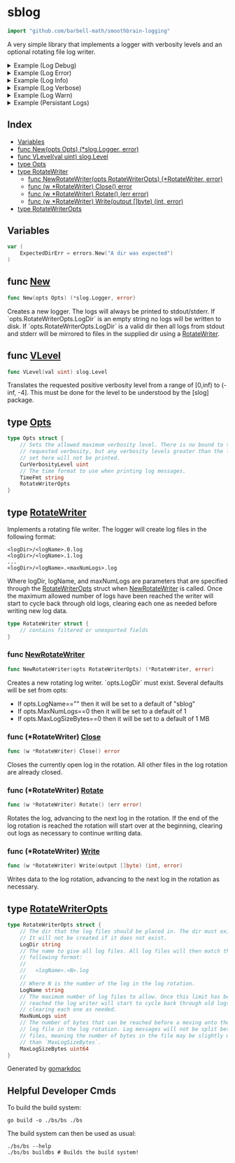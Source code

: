 <!-- gomarkdoc:embed:start -->

<!-- Code generated by gomarkdoc. DO NOT EDIT -->

# sblog

```go
import "github.com/barbell-math/smoothbrain-logging"
```

A very simple library that implements a logger with verbosity levels and an optional rotating file log writer.

<details><summary>Example (Log Debug)</summary>
<p>



```go
s, _ := New(Opts{})
s.Debug("This is a debug message")
s.Debug(
	"This is a debug message",
	"Keys with nil values will be treated as messages", nil,
	"and will be printed on a separate line", nil,
)
s.Debug("This is a debug message logging a value", "value", 10)
s.Debug(
	"This is a debug message logging a multiple values",
	"value1", 10,
	"value2", 11,
)
s.Debug("This is a debug message", "Separate line", nil, "value", 10)
```

</p>
</details>

<details><summary>Example (Log Error)</summary>
<p>



```go
s, _ := New(Opts{})
s.Error("This is an error message")
s.Error(
	"This is an error message",
	"Keys with nil values will be treated as messages", nil,
	"and will be printed on a separate line", nil,
)
s.Error("This is an error message logging a value", "value", 10)
s.Error(
	"This is an error message logging a multiple values",
	"value1", 10,
	"value2", 11,
)
s.Error("This is an error message", "Separate line", nil, "value", 10)
```

</p>
</details>

<details><summary>Example (Log Info)</summary>
<p>



```go
s, _ := New(Opts{})
s.Info("This is an info message")
s.Info(
	"This is an info message",
	"Keys with nil values will be treated as messages", nil,
	"and will be printed on a separate line", nil,
)
s.Info("This is an info message logging a value", "value", 10)
s.Info(
	"This is an info message logging a multiple values",
	"value1", 10,
	"value2", 11,
)
s.Info("This is an info message", "Separate line", nil, "value", 10)
```

</p>
</details>

<details><summary>Example (Log Verbose)</summary>
<p>



```go
s, _ := New(Opts{CurVerbosityLevel: 2})
s.Log(
	context.TODO(),
	VLevel(0),
	"This is a level 0 verbose message, a.k.a. a debug message",
)
s.Log(context.TODO(), VLevel(1), "This is a level 1 verbose message")
s.Log(context.TODO(), VLevel(2), "This is a level 2 verbose message")
// This next line should not print
s.Log(context.TODO(), VLevel(3), "This is a level 3 verbose message")

s, _ = New(Opts{CurVerbosityLevel: 0})
s.Log(
	context.TODO(),
	VLevel(0),
	"This is a level 0 verbose message, a.k.a. a debug message",
)
// These next three lines should not print
s.Log(context.TODO(), VLevel(1), "This is a level 1 verbose message")
s.Log(context.TODO(), VLevel(2), "This is a level 2 verbose message")
s.Log(context.TODO(), VLevel(3), "This is a level 3 verbose message")
```

</p>
</details>

<details><summary>Example (Log Warn)</summary>
<p>



```go
s, _ := New(Opts{})
s.Warn("This is a warn message")
s.Warn(
	"This is a warn message",
	"Keys with nil values will be treated as messages", nil,
	"and will be printed on a separate line", nil,
)
s.Warn("This is a warn message logging a value", "value", 10)
s.Warn(
	"This is a warn message logging a multiple values",
	"value1", 10,
	"value2", 11,
)
s.Warn("This is a warn message", "Separate line", nil, "value", 10)
```

</p>
</details>

<details><summary>Example (Persistant Logs)</summary>
<p>



```go
s, _ := New(Opts{
	CurVerbosityLevel: 1,
	RotateWriterOpts: RotateWriterOpts{
		LogDir:  "./testData/",
		LogName: "persistantExample",
	},
})
s.Info("This should be saved to ./testData/persistantExample.0.log")
s.Warn("This should be saved to ./testData/persistantExample.0.log")
s.Error("This should be saved to ./testData/persistantExample.0.log")
s.Debug("This should be saved to ./testData/persistantExample.0.log")
s.Log(
	context.TODO(), VLevel(1),
	"This should be saved to ./testData/persistantExample.0.log",
)
```

</p>
</details>

## Index

- [Variables](<#variables>)
- [func New\(opts Opts\) \(\*slog.Logger, error\)](<#New>)
- [func VLevel\(val uint\) slog.Level](<#VLevel>)
- [type Opts](<#Opts>)
- [type RotateWriter](<#RotateWriter>)
  - [func NewRotateWriter\(opts RotateWriterOpts\) \(\*RotateWriter, error\)](<#NewRotateWriter>)
  - [func \(w \*RotateWriter\) Close\(\) error](<#RotateWriter.Close>)
  - [func \(w \*RotateWriter\) Rotate\(\) \(err error\)](<#RotateWriter.Rotate>)
  - [func \(w \*RotateWriter\) Write\(output \[\]byte\) \(int, error\)](<#RotateWriter.Write>)
- [type RotateWriterOpts](<#RotateWriterOpts>)


## Variables

<a name="ExpectedDirErr"></a>

```go
var (
    ExpectedDirErr = errors.New("A dir was expected")
)
```

<a name="New"></a>
## func [New](<https://github.com/barbell-math/smoothbrain-logging/blob/main/log.go#L48>)

```go
func New(opts Opts) (*slog.Logger, error)
```

Creates a new logger. The logs will always be printed to stdout/stderr. If \`opts.RotateWriterOpts.LogDir\` is an empty string no logs will be written to disk. If \`opts.RotateWriterOpts.LogDir\` is a valid dir then all logs from stdout and stderr will be mirrored to files in the supplied dir using a [RotateWriter](<#RotateWriter>).

<a name="VLevel"></a>
## func [VLevel](<https://github.com/barbell-math/smoothbrain-logging/blob/main/log.go#L39>)

```go
func VLevel(val uint) slog.Level
```

Translates the requested positive verbosity level from a range of \[0,inf\) to \(\-inf, \-4\]. This must be done for the level to be understood by the \[slog\] package.

<a name="Opts"></a>
## type [Opts](<https://github.com/barbell-math/smoothbrain-logging/blob/main/log.go#L25-L33>)



```go
type Opts struct {
    // Sets the allowed maximum verbosity level. There is no bound to the
    // requested verbosity, but any verbosity levels greater than the level
    // set here will not be printed.
    CurVerbosityLevel uint
    // The time format to use when printing log messages.
    TimeFmt string
    RotateWriterOpts
}
```

<a name="RotateWriter"></a>
## type [RotateWriter](<https://github.com/barbell-math/smoothbrain-logging/blob/main/rotatingWriter.go#L27-L34>)

Implements a rotating file writer. The logger will create log files in the following format:

```
<logDir>/<logName>.0.log
<logDir>/<logName>.1.log
...
<logDir>/<logName>.<maxNumLogs>.log
```

Where logDir, logName, and maxNumLogs are parameters that are specified through the [RotateWriterOpts](<#RotateWriterOpts>) struct when [NewRotateWriter](<#NewRotateWriter>) is called. Once the maximum allowed number of logs have been reached the writer will start to cycle back through old logs, clearing each one as needed before writing new log data.

```go
type RotateWriter struct {
    // contains filtered or unexported fields
}
```

<a name="NewRotateWriter"></a>
### func [NewRotateWriter](<https://github.com/barbell-math/smoothbrain-logging/blob/main/rotatingWriter.go#L68>)

```go
func NewRotateWriter(opts RotateWriterOpts) (*RotateWriter, error)
```

Creates a new rotating log writer. \`opts.LogDir\` must exist. Several defaults will be set from opts:

- If opts.LogName=="" then it will be set to a default of "sblog"
- If opts.MaxNumLogs==0 then it will be set to a default of 1
- If opts.MaxLogSizeBytes==0 then it will be set to a default of 1 MB

<a name="RotateWriter.Close"></a>
### func \(\*RotateWriter\) [Close](<https://github.com/barbell-math/smoothbrain-logging/blob/main/rotatingWriter.go#L133>)

```go
func (w *RotateWriter) Close() error
```

Closes the currently open log in the rotation. All other files in the log rotation are already closed.

<a name="RotateWriter.Rotate"></a>
### func \(\*RotateWriter\) [Rotate](<https://github.com/barbell-math/smoothbrain-logging/blob/main/rotatingWriter.go#L110>)

```go
func (w *RotateWriter) Rotate() (err error)
```

Rotates the log, advancing to the next log in the rotation. If the end of the log rotation is reached the rotation will start over at the beginning, clearing out logs as necessary to continue writing data.

<a name="RotateWriter.Write"></a>
### func \(\*RotateWriter\) [Write](<https://github.com/barbell-math/smoothbrain-logging/blob/main/rotatingWriter.go#L90>)

```go
func (w *RotateWriter) Write(output []byte) (int, error)
```

Writes data to the log rotation, advancing to the next log in the rotation as necessary.

<a name="RotateWriterOpts"></a>
## type [RotateWriterOpts](<https://github.com/barbell-math/smoothbrain-logging/blob/main/rotatingWriter.go#L36-L56>)



```go
type RotateWriterOpts struct {
    // The dir that the log files should be placed in. The dir must exist.
    // It will not be created if it does not exist.
    LogDir string
    // The name to give all log files. All log files will then match the
    // following format:
    //
    //   <logName>.<N>.log
    //
    // Where N is the number of the log in the log rotation.
    LogName string
    // The maximum number of log files to allow. Once this limit has been
    // reached the log writer will start to cycle back through old logs,
    // clearing each one as needed.
    MaxNumLogs uint
    // The number of bytes that can be reached before a moving onto the next
    // log file in the log rotation. Log messages will not be split between
    // files, meaning the number of bytes in the file may be slightly more
    // than `MaxLogSizeBytes`.
    MaxLogSizeBytes uint64
}
```

Generated by [gomarkdoc](<https://github.com/princjef/gomarkdoc>)


<!-- gomarkdoc:embed:end -->

## Helpful Developer Cmds

To build the build system:

```
go build -o ./bs/bs ./bs
```

The build system can then be used as usual:

```
./bs/bs --help
./bs/bs buildbs # Builds the build system!
```
